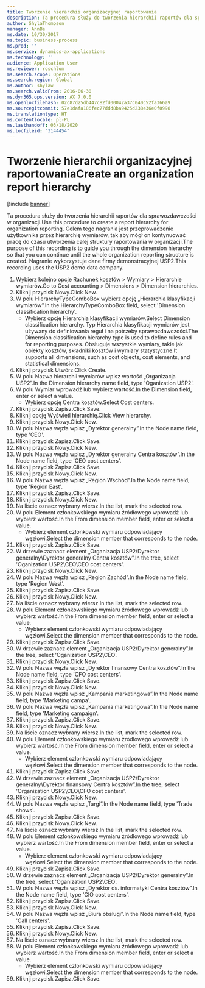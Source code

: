 ```yaml
---
title: Tworzenie hierarchii organizacyjnej raportowania
description: Ta procedura służy do tworzenia hierarchii raportów dla sprawozdawczości w organizacji.
author: ShylaThompson
manager: AnnBe
ms.date: 10/30/2017
ms.topic: business-process
ms.prod: ''
ms.service: dynamics-ax-applications
ms.technology: ''
audience: Application User
ms.reviewer: roschlom
ms.search.scope: Operations
ms.search.region: Global
ms.author: shylaw
ms.search.validFrom: 2016-06-30
ms.dyn365.ops.version: AX 7.0.0
ms.openlocfilehash: 02c87d25db447c82fd00042a37c040c52fa366a9
ms.sourcegitcommit: 57e1dafa186fec77ddd8ba9425d238e36e0f0998
ms.translationtype: HT
ms.contentlocale: pl-PL
ms.lasthandoff: 03/18/2020
ms.locfileid: "3144454"
---
```

# <a name="create-an-organization-report-hierarchy"></a><span data-ttu-id="82a2c-103">Tworzenie hierarchii organizacyjnej raportowania</span><span class="sxs-lookup"><span data-stu-id="82a2c-103">Create an organization report hierarchy</span></span>

[!include [banner](../../includes/banner.md)]

<span data-ttu-id="82a2c-104">Ta procedura służy do tworzenia hierarchii raportów dla sprawozdawczości w organizacji.</span><span class="sxs-lookup"><span data-stu-id="82a2c-104">Use this procedure to create a report hierarchy for organization reporting.</span></span> <span data-ttu-id="82a2c-105">Celem tego nagrania jest przeprowadzenie użytkownika przez hierarchię wymiarów, tak aby mógł on kontynuować pracę do czasu utworzenia całej struktury raportowania w organizacji.</span><span class="sxs-lookup"><span data-stu-id="82a2c-105">The purpose of this recording is to guide you through the dimension hierarchy so that you can continue until the whole organization reporting structure is created.</span></span> <span data-ttu-id="82a2c-106">Nagranie wykorzystuje dane firmy demonstracyjnej USP2.</span><span class="sxs-lookup"><span data-stu-id="82a2c-106">This recording uses the USP2 demo data company.</span></span>

1. <span data-ttu-id="82a2c-107">Wybierz kolejno opcje Rachunek kosztów > Wymiary > Hierarchie wymiarów.</span><span class="sxs-lookup"><span data-stu-id="82a2c-107">Go to Cost accounting > Dimensions > Dimension hierarchies.</span></span>
2. <span data-ttu-id="82a2c-108">Kliknij przycisk Nowy.</span><span class="sxs-lookup"><span data-stu-id="82a2c-108">Click New.</span></span>
3. <span data-ttu-id="82a2c-109">W polu HierarchyTypeComboBox wybierz opcję „Hierarchia klasyfikacji wymiarów”.</span><span class="sxs-lookup"><span data-stu-id="82a2c-109">In the HierarchyTypeComboBox field, select 'Dimension classification hierarchy'.</span></span>
    * <span data-ttu-id="82a2c-110">Wybierz opcję Hierarchia klasyfikacji wymiarów.</span><span class="sxs-lookup"><span data-stu-id="82a2c-110">Select Dimension classification hierarchy.</span></span> <span data-ttu-id="82a2c-111">Typ Hierarchia klasyfikacji wymiarów jest używany do definiowania reguł i na potrzeby sprawozdawczości.</span><span class="sxs-lookup"><span data-stu-id="82a2c-111">The Dimension classification hierarchy type is used to define rules and for reporting purposes.</span></span> <span data-ttu-id="82a2c-112">Obsługuje wszystkie wymiary, takie jak obiekty kosztów, składniki kosztów i wymiary statystyczne.</span><span class="sxs-lookup"><span data-stu-id="82a2c-112">It supports all dimensions, such as cost objects, cost elements, and statistical dimensions.</span></span>  
4. <span data-ttu-id="82a2c-113">Kliknij przycisk Utwórz.</span><span class="sxs-lookup"><span data-stu-id="82a2c-113">Click Create.</span></span>
5. <span data-ttu-id="82a2c-114">W polu Nazwa hierarchii wymiarów wpisz wartość „Organizacja USP2”.</span><span class="sxs-lookup"><span data-stu-id="82a2c-114">In the Dimension hierarchy name field, type 'Oganization USP2'.</span></span>
6. <span data-ttu-id="82a2c-115">W polu Wymiar wprowadź lub wybierz wartość.</span><span class="sxs-lookup"><span data-stu-id="82a2c-115">In the Dimension field, enter or select a value.</span></span>
    * <span data-ttu-id="82a2c-116">Wybierz opcję Centra kosztów.</span><span class="sxs-lookup"><span data-stu-id="82a2c-116">Select Cost centers.</span></span>  
7. <span data-ttu-id="82a2c-117">Kliknij przycisk Zapisz.</span><span class="sxs-lookup"><span data-stu-id="82a2c-117">Click Save.</span></span>
8. <span data-ttu-id="82a2c-118">Kliknij opcję Wyświetl hierarchię.</span><span class="sxs-lookup"><span data-stu-id="82a2c-118">Click View hierarchy.</span></span>
9. <span data-ttu-id="82a2c-119">Kliknij przycisk Nowy.</span><span class="sxs-lookup"><span data-stu-id="82a2c-119">Click New.</span></span>
10. <span data-ttu-id="82a2c-120">W polu Nazwa węzła wpisz „Dyrektor generalny”.</span><span class="sxs-lookup"><span data-stu-id="82a2c-120">In the Node name field, type 'CEO'.</span></span>
11. <span data-ttu-id="82a2c-121">Kliknij przycisk Zapisz.</span><span class="sxs-lookup"><span data-stu-id="82a2c-121">Click Save.</span></span>
12. <span data-ttu-id="82a2c-122">Kliknij przycisk Nowy.</span><span class="sxs-lookup"><span data-stu-id="82a2c-122">Click New.</span></span>
13. <span data-ttu-id="82a2c-123">W polu Nazwa węzła wpisz „Dyrektor generalny Centra kosztów”.</span><span class="sxs-lookup"><span data-stu-id="82a2c-123">In the Node name field, type 'CEO cost centers'.</span></span>
14. <span data-ttu-id="82a2c-124">Kliknij przycisk Zapisz.</span><span class="sxs-lookup"><span data-stu-id="82a2c-124">Click Save.</span></span>
15. <span data-ttu-id="82a2c-125">Kliknij przycisk Nowy.</span><span class="sxs-lookup"><span data-stu-id="82a2c-125">Click New.</span></span>
16. <span data-ttu-id="82a2c-126">W polu Nazwa węzła wpisz „Region Wschód”.</span><span class="sxs-lookup"><span data-stu-id="82a2c-126">In the Node name field, type 'Region East'.</span></span>
17. <span data-ttu-id="82a2c-127">Kliknij przycisk Zapisz.</span><span class="sxs-lookup"><span data-stu-id="82a2c-127">Click Save.</span></span>
18. <span data-ttu-id="82a2c-128">Kliknij przycisk Nowy.</span><span class="sxs-lookup"><span data-stu-id="82a2c-128">Click New.</span></span>
19. <span data-ttu-id="82a2c-129">Na liście oznacz wybrany wiersz.</span><span class="sxs-lookup"><span data-stu-id="82a2c-129">In the list, mark the selected row.</span></span>
20. <span data-ttu-id="82a2c-130">W polu Element członkowskiego wymiaru źródłowego wprowadź lub wybierz wartość.</span><span class="sxs-lookup"><span data-stu-id="82a2c-130">In the From dimension member field, enter or select a value.</span></span>
    * <span data-ttu-id="82a2c-131">Wybierz element członkowski wymiaru odpowiadający węzłowi.</span><span class="sxs-lookup"><span data-stu-id="82a2c-131">Select the dimension member that corresponds to the node.</span></span>  
21. <span data-ttu-id="82a2c-132">Kliknij przycisk Zapisz.</span><span class="sxs-lookup"><span data-stu-id="82a2c-132">Click Save.</span></span>
22. <span data-ttu-id="82a2c-133">W drzewie zaznacz element „Organizacja USP2\Dyrektor generalny\Dyrektor generalny Centra kosztów”.</span><span class="sxs-lookup"><span data-stu-id="82a2c-133">In the tree, select 'Oganization USP2\CEO\CEO cost centers'.</span></span>
23. <span data-ttu-id="82a2c-134">Kliknij przycisk Nowy.</span><span class="sxs-lookup"><span data-stu-id="82a2c-134">Click New.</span></span>
24. <span data-ttu-id="82a2c-135">W polu Nazwa węzła wpisz „Region Zachód”.</span><span class="sxs-lookup"><span data-stu-id="82a2c-135">In the Node name field, type 'Region West'.</span></span>
25. <span data-ttu-id="82a2c-136">Kliknij przycisk Zapisz.</span><span class="sxs-lookup"><span data-stu-id="82a2c-136">Click Save.</span></span>
26. <span data-ttu-id="82a2c-137">Kliknij przycisk Nowy.</span><span class="sxs-lookup"><span data-stu-id="82a2c-137">Click New.</span></span>
27. <span data-ttu-id="82a2c-138">Na liście oznacz wybrany wiersz.</span><span class="sxs-lookup"><span data-stu-id="82a2c-138">In the list, mark the selected row.</span></span>
28. <span data-ttu-id="82a2c-139">W polu Element członkowskiego wymiaru źródłowego wprowadź lub wybierz wartość.</span><span class="sxs-lookup"><span data-stu-id="82a2c-139">In the From dimension member field, enter or select a value.</span></span>
    * <span data-ttu-id="82a2c-140">Wybierz element członkowski wymiaru odpowiadający węzłowi.</span><span class="sxs-lookup"><span data-stu-id="82a2c-140">Select the dimension member that corresponds to the node.</span></span>  
29. <span data-ttu-id="82a2c-141">Kliknij przycisk Zapisz.</span><span class="sxs-lookup"><span data-stu-id="82a2c-141">Click Save.</span></span>
30. <span data-ttu-id="82a2c-142">W drzewie zaznacz element „Organizacja USP2\Dyrektor generalny”.</span><span class="sxs-lookup"><span data-stu-id="82a2c-142">In the tree, select 'Oganization USP2\CEO'.</span></span>
31. <span data-ttu-id="82a2c-143">Kliknij przycisk Nowy.</span><span class="sxs-lookup"><span data-stu-id="82a2c-143">Click New.</span></span>
32. <span data-ttu-id="82a2c-144">W polu Nazwa węzła wpisz „Dyrektor finansowy Centra kosztów”.</span><span class="sxs-lookup"><span data-stu-id="82a2c-144">In the Node name field, type 'CFO cost centers'.</span></span>
33. <span data-ttu-id="82a2c-145">Kliknij przycisk Zapisz.</span><span class="sxs-lookup"><span data-stu-id="82a2c-145">Click Save.</span></span>
34. <span data-ttu-id="82a2c-146">Kliknij przycisk Nowy.</span><span class="sxs-lookup"><span data-stu-id="82a2c-146">Click New.</span></span>
35. <span data-ttu-id="82a2c-147">W polu Nazwa węzła wpisz „Kampania marketingowa”.</span><span class="sxs-lookup"><span data-stu-id="82a2c-147">In the Node name field, type 'Marketing campa'.</span></span>
36. <span data-ttu-id="82a2c-148">W polu Nazwa węzła wpisz „Kampania marketingowa”.</span><span class="sxs-lookup"><span data-stu-id="82a2c-148">In the Node name field, type 'Marketing campaign'.</span></span>
37. <span data-ttu-id="82a2c-149">Kliknij przycisk Zapisz.</span><span class="sxs-lookup"><span data-stu-id="82a2c-149">Click Save.</span></span>
38. <span data-ttu-id="82a2c-150">Kliknij przycisk Nowy.</span><span class="sxs-lookup"><span data-stu-id="82a2c-150">Click New.</span></span>
39. <span data-ttu-id="82a2c-151">Na liście oznacz wybrany wiersz.</span><span class="sxs-lookup"><span data-stu-id="82a2c-151">In the list, mark the selected row.</span></span>
40. <span data-ttu-id="82a2c-152">W polu Element członkowskiego wymiaru źródłowego wprowadź lub wybierz wartość.</span><span class="sxs-lookup"><span data-stu-id="82a2c-152">In the From dimension member field, enter or select a value.</span></span>
    * <span data-ttu-id="82a2c-153">Wybierz element członkowski wymiaru odpowiadający węzłowi.</span><span class="sxs-lookup"><span data-stu-id="82a2c-153">Select the dimension member that corresponds to the node.</span></span>  
41. <span data-ttu-id="82a2c-154">Kliknij przycisk Zapisz.</span><span class="sxs-lookup"><span data-stu-id="82a2c-154">Click Save.</span></span>
42. <span data-ttu-id="82a2c-155">W drzewie zaznacz element „Organizacja USP2\Dyrektor generalny\Dyrektor finansowy Centra kosztów”.</span><span class="sxs-lookup"><span data-stu-id="82a2c-155">In the tree, select 'Organization USP2\CEO\CFO cost centers'.</span></span>
43. <span data-ttu-id="82a2c-156">Kliknij przycisk Nowy.</span><span class="sxs-lookup"><span data-stu-id="82a2c-156">Click New.</span></span>
44. <span data-ttu-id="82a2c-157">W polu Nazwa węzła wpisz „Targi”.</span><span class="sxs-lookup"><span data-stu-id="82a2c-157">In the Node name field, type 'Trade shows'.</span></span>
45. <span data-ttu-id="82a2c-158">Kliknij przycisk Zapisz.</span><span class="sxs-lookup"><span data-stu-id="82a2c-158">Click Save.</span></span>
46. <span data-ttu-id="82a2c-159">Kliknij przycisk Nowy.</span><span class="sxs-lookup"><span data-stu-id="82a2c-159">Click New.</span></span>
47. <span data-ttu-id="82a2c-160">Na liście oznacz wybrany wiersz.</span><span class="sxs-lookup"><span data-stu-id="82a2c-160">In the list, mark the selected row.</span></span>
48. <span data-ttu-id="82a2c-161">W polu Element członkowskiego wymiaru źródłowego wprowadź lub wybierz wartość.</span><span class="sxs-lookup"><span data-stu-id="82a2c-161">In the From dimension member field, enter or select a value.</span></span>
    * <span data-ttu-id="82a2c-162">Wybierz element członkowski wymiaru odpowiadający węzłowi.</span><span class="sxs-lookup"><span data-stu-id="82a2c-162">Select the dimension member that corresponds to the node.</span></span>  
49. <span data-ttu-id="82a2c-163">Kliknij przycisk Zapisz.</span><span class="sxs-lookup"><span data-stu-id="82a2c-163">Click Save.</span></span>
50. <span data-ttu-id="82a2c-164">W drzewie zaznacz element „Organizacja USP2\Dyrektor generalny”.</span><span class="sxs-lookup"><span data-stu-id="82a2c-164">In the tree, select 'Oganization USP2\CEO'.</span></span>
51. <span data-ttu-id="82a2c-165">W polu Nazwa węzła wpisz „Dyrektor ds. informatyki Centra kosztów”.</span><span class="sxs-lookup"><span data-stu-id="82a2c-165">In the Node name field, type 'CIO cost centers'.</span></span>
52. <span data-ttu-id="82a2c-166">Kliknij przycisk Zapisz.</span><span class="sxs-lookup"><span data-stu-id="82a2c-166">Click Save.</span></span>
53. <span data-ttu-id="82a2c-167">Kliknij przycisk Nowy.</span><span class="sxs-lookup"><span data-stu-id="82a2c-167">Click New.</span></span>
54. <span data-ttu-id="82a2c-168">W polu Nazwa węzła wpisz „Biura obsługi”.</span><span class="sxs-lookup"><span data-stu-id="82a2c-168">In the Node name field, type 'Call centers'.</span></span>
55. <span data-ttu-id="82a2c-169">Kliknij przycisk Zapisz.</span><span class="sxs-lookup"><span data-stu-id="82a2c-169">Click Save.</span></span>
56. <span data-ttu-id="82a2c-170">Kliknij przycisk Nowy.</span><span class="sxs-lookup"><span data-stu-id="82a2c-170">Click New.</span></span>
57. <span data-ttu-id="82a2c-171">Na liście oznacz wybrany wiersz.</span><span class="sxs-lookup"><span data-stu-id="82a2c-171">In the list, mark the selected row.</span></span>
58. <span data-ttu-id="82a2c-172">W polu Element członkowskiego wymiaru źródłowego wprowadź lub wybierz wartość.</span><span class="sxs-lookup"><span data-stu-id="82a2c-172">In the From dimension member field, enter or select a value.</span></span>
    * <span data-ttu-id="82a2c-173">Wybierz element członkowski wymiaru odpowiadający węzłowi.</span><span class="sxs-lookup"><span data-stu-id="82a2c-173">Select the dimension member that corresponds to the node.</span></span>  
59. <span data-ttu-id="82a2c-174">Kliknij przycisk Zapisz.</span><span class="sxs-lookup"><span data-stu-id="82a2c-174">Click Save.</span></span>

